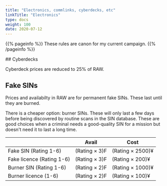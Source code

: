 ```yaml
---
title: "Electronics, commlinks, cyberdecks, etc"
linkTitle: "Electronics"
type: docs    
weight: 100
date: 2020-07-12
---
```


{{% pageinfo %}} 
These rules are canon for my current campaign.
{{% /pageinfo %}}

## Cyberdecks

Cyberdeck prices are reduced to 25% of RAW.

## Fake SINs

Prices and availabilty in RAW are for permanent fake SINs. These last until they are burned.

There is a cheaper option: burner SINs. These will only last a few days before being discovered by routine scans in the SIN database. These are good choices when a criminal needs a good-quality SIN for a mission but doesn't need it to last a long time.

|                           	| Avail         	| Cost             	|
|---------------------------	|---------------	|------------------	|
| Fake SIN (Rating 1-6)     	| (Rating × 3)F 	| (Rating × 2500)¥ 	|
| Fake licence (Rating 1-6) 	| (Rating × 3)F 	| (Rating × 200)¥  	|
| Burner SIN (Rating 1-6)   	| (Rating × 2)F 	| (Rating × 1000)¥ 	|
| Burner licence (1-6)      	| (Rating × 2)F 	| (Rating × 100)¥  	|
